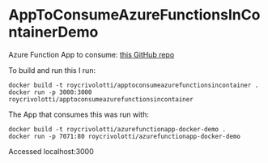 # AppToConsumeAzureFunctionsInContainerDemo

Azure Function App to consume: [this GitHub repo](https://github.com/RoyCrivolotti/ServerlessAppWithDocker)

To build and run this I run:
```
docker build -t roycrivolotti/apptoconsumeazurefunctionsincontainer .
docker run -p 3000:3000 roycrivolotti/apptoconsumeazurefunctionsincontainer
```
The App that consumes this was run with:
```
docker build -t roycrivolotti/azurefunctionapp-docker-demo .
docker run -p 7071:80 roycrivolotti/azurefunctionapp-docker-demo
```

Accessed localhost:3000
